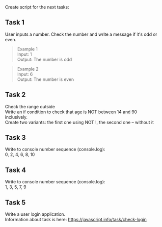 Create script for the next tasks:

## Task 1
User inputs a number. Check the number and write a message if it's odd or even.
> Example 1  
Input: 1  
Output: The number is odd  


>Example 2  
Input: 6  
Output: The number is even  

## Task 2
Check the range outside  
Write an if condition to check that age is NOT between 14 and 90 inclusively.  
Create two variants: the first one using NOT !, the second one – without it

## Task 3
Write to console number sequence (console.log):  
0, 2, 4, 6, 8, 10

## Task 4
Write to console number sequence (console.log):  
1, 3, 5, 7, 9

## Task 5
Write a user login application.   
Information about task is here: https://javascript.info/task/check-login